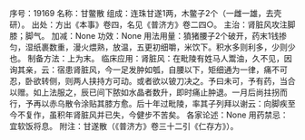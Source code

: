 序号：19169
名称：甘鳖散
组成：连珠甘遂1两，木鳖子2个（一雌一雄，去壳研）。
出处：方出《本事》卷四，名见《普济方》卷二四○。
主治：肾脏风攻注脚膝；脚气。
加减：None
功效：None
用法用量：獖猪腰子2个破开，药末1钱掺匀，湿纸裹数重，漫火煨熟，放温，五更初细嚼，米饮下。积水多则利多，少则少也。
制备方法：上为末。
临床应用：肾脏风：在毗陵有姓马人鬻油，久不见，因询其亲，云：宿患肾脏风，今一足发肿如瓠，自腰以下，矩细通为一律，痛不可忍，卧欲转侧，则两人挟持方可动。或者欲以铍刀决之。予曰未可，予有药，当合以赠。如上法服之，辰已间下脓如水晶者数升，即时痛止肿退。一月后尚拄拐而行，予再以赤乌散令涂贴其膝方愈。后十年过毗陵，率其子列拜以谢云：向脚疾至今不复作，虽积年肾脏风并已失，今健步不苦矣。
各家论述：None
用药禁忌：宜软饭将息。
附注：甘遂散（《普济方》卷三十二引《仁存方》）。
